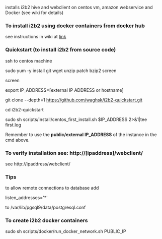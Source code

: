 installs i2b2 hive and webclient on centos vm, amazon webservice and Docker  (see wiki for details)

### To install i2b2 using docker containers from docker hub

see instructions in wiki at [link](https://github.com/waghsk/i2b2-quickstart/wiki/Docker)


### Quickstart (to install i2b2 from source code)

ssh to centos machine

sudo yum -y install git wget unzip patch bzip2 screen

screen

export IP_ADDRESS=[external IP ADDRESS or hostname]

git clone --depth=1 https://github.com/waghsk/i2b2-quickstart.git

cd i2b2-quickstart

sudo sh scripts/install/centos_first_install.sh $IP_ADDRESS 2>&1|tee first.log

Remember to use the **public/external IP_ADDRESS** of the instance in the cmd above.

### To verify installation see: http://[ipaddress]/webclient/


see http://ipaddress/webclient/

### Tips

to allow remote connections to database add 

listen_addresses='*'

to /var/lib/pgsql9/data/postgresql.conf

### To create i2b2 docker containers
sudo sh scripts/docker/run_docker_network.sh PUBLIC_IP

